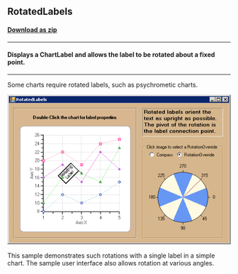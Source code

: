 ## RotatedLabels
#### [Download as zip](https://minhaskamal.github.io/DownGit/#/home?url=https://github.com/GrapeCity/ComponentOne-WinForms-Samples/tree/master/NetFramework\Charts\VB\RotatedLabels)
____
#### Displays a ChartLabel and allows the label to be rotated about a fixed point.
____
Some charts require rotated labels, such as psychrometic charts.

![screenshot](screenshot.png)

This sample demonstrates such rotations with a single label in a simple chart.
The sample user interface also allows rotation at various angles.